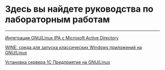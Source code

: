 # Здесь вы найдете руководства по лабораторным работам

---

[Интеграция GNU/Linux IPA с Microsoft Active Directory](ipa-lab-instructions.md)

[WINE: среда для запуска классических Windows приложений на GNU/Linux](wine-lab-instructions.md)

[Установка сервера 1C Предприятие на GNU/Linux](1c-server-lab-instructions.md)
